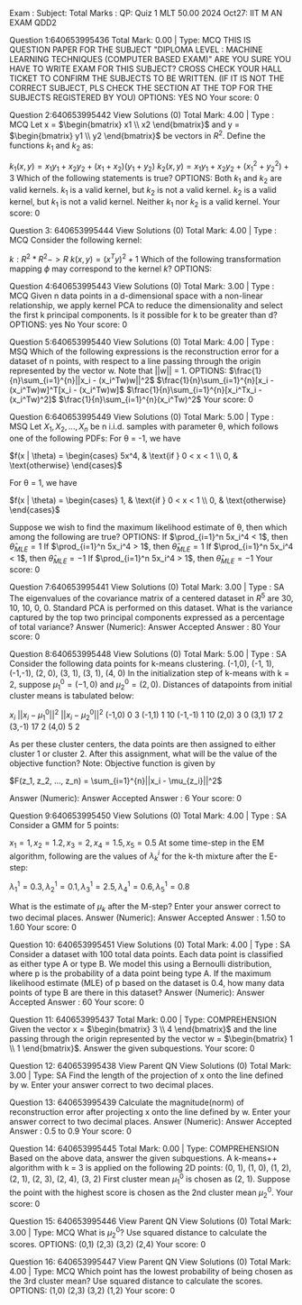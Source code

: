 Exam :
Subject:
Total Marks :
QP:
Quiz 1
MLT
50.00
2024 Oct27: IIT M AN EXAM QDD2

Question 1:640653995436
Total Mark: 0.00 | Type: MCQ
THIS IS QUESTION PAPER FOR THE SUBJECT "DIPLOMA LEVEL : MACHINE
LEARNING TECHNIQUES (COMPUTER BASED EXAM)" ARE YOU SURE YOU HAVE
TO WRITE EXAM FOR THIS SUBJECT? CROSS CHECK YOUR HALL TICKET TO
CONFIRM THE SUBJECTS TO BE WRITTEN. (IF IT IS NOT THE CORRECT SUBJECT,
PLS CHECK THE SECTION AT THE TOP FOR THE SUBJECTS REGISTERED BY YOU)
OPTIONS:
YES
NO
Your score: 0

Question 2:640653995442
View Solutions (0) Total Mark: 4.00 | Type : MCQ
Let x =
$\begin{bmatrix} x1 \\ x2 \end{bmatrix}$
and y =
$\begin{bmatrix} y1 \\ y2 \end{bmatrix}$ be vectors in $R^2$. Define the functions $k_1$ and $k_2$ as:

$k_1(x, y) = x_1y_1 + x_2y_2 + (x_1 + x_2)(y_1 + y_2)$
$k_2(x, y) = x_1y_1 + x_2y_2 + (x_1^2 + y_2^2) + 3$
Which of the following statements is true?
OPTIONS:
Both $k_1$ and $k_2$ are valid kernels.
$k_1$ is a valid kernel, but $k_2$ is not a valid kernel.
$k_2$ is a valid kernel, but $k_1$ is not a valid kernel.
Neither $k_1$ nor $k_2$ is a valid kernel.
Your score: 0

Question 3: 640653995444
View Solutions (0) Total Mark: 4.00 | Type : MCQ
Consider the following kernel:

$k: R^2 * R^2 -> R$
$k(x,y) = (x^Ty)^2 + 1$
Which of the following transformation mapping $\phi$ may correspond to the kernel $k$?
OPTIONS:

Question 4:640653995443
View Solutions (0) Total Mark: 3.00 | Type : MCQ
Given n data points in a d-dimensional space with a non-linear relationship,
we apply kernel PCA to reduce the dimensionality and select the first k principal
components. Is it possible for k to be greater than d?
OPTIONS:
yes
No
Your score: 0

Question 5:640653995440
View Solutions (0) Total Mark: 4.00 | Type : MSQ
Which of the following expressions is the reconstruction error for a dataset of
n points, with respect to a line passing through the origin represented by the vector w.
Note that ||w|| = 1.
OPTIONS:
$\frac{1}{n}\sum_{i=1}^{n}||x_i - (x_i^Tw)w||^2$
$\frac{1}{n}\sum_{i=1}^{n}[x_i - (x_i^Tw)w]^T[x_i - (x_i^Tw)w]$
$\frac{1}{n}\sum_{i=1}^{n}[x_i^Tx_i - (x_i^Tw)^2]$
$\frac{1}{n}\sum_{i=1}^{n}(x_i^Tw)^2$
Your score: 0

Question 6:640653995449
View Solutions (0) Total Mark: 5.00 | Type : MSQ
Let $X_1, X_2, ..., X_n$ be n i.i.d. samples with parameter θ, which follows one
of the following PDFs:
For θ = -1, we have

$f(x | \theta) = \begin{cases} 5x^4, & \text{if } 0 < x < 1 \\ 0, & \text{otherwise} \end{cases}$

For θ = 1, we have

$f(x | \theta) = \begin{cases} 1, & \text{if } 0 < x < 1 \\ 0, & \text{otherwise} \end{cases}$

Suppose we wish to find the maximum likelihood estimate of θ, then which among the
following are true?
OPTIONS:
If $\prod_{i=1}^n 5x_i^4 < 1$, then $\hat{\theta}_{MLE} = 1$
If $\prod_{i=1}^n 5x_i^4 > 1$, then $\hat{\theta}_{MLE} = 1$
If $\prod_{i=1}^n 5x_i^4 < 1$, then $\hat{\theta}_{MLE} = -1$
If $\prod_{i=1}^n 5x_i^4 > 1$, then $\hat{\theta}_{MLE} = -1$
Your score: 0

Question 7:640653995441
View Solutions (0) Total Mark: 3.00 | Type : SA
The eigenvalues of the covariance matrix of a centered dataset in $R^5$ are
30, 10, 10, 0, 0. Standard PCA is performed on this dataset. What is the variance
captured by the top two principal components expressed as a percentage of total
variance?
Answer (Numeric):
Answer
Accepted Answer : 80
Your score: 0

Question 8:640653995448
View Solutions (0) Total Mark: 5.00 | Type : SA
Consider the following data points for k-means clustering.
(-1,0), (-1, 1), (-1,-1), (2, 0), (3, 1), (3, 1), (4, 0)
In the initialization step of k-means with k = 2, suppose $\mu_1^0 = (-1,0)$ and $\mu_2^0 = (2,0)$.
Distances of datapoints from initial cluster means is tabulated below:

$x_i$	$||x_i - \mu_1^0||^2$	$||x_i - \mu_2^0||^2$
(-1,0)	0	3
(-1,1)	1	10
(-1,-1)	1	10
(2,0)	3	0
(3,1)	17	2
(3,-1)	17	2
(4,0) 5 2

As per these cluster centers, the data points are then assigned to either cluster 1 or
cluster 2. After this assignment, what will be the value of the objective function?
Note: Objective function is given by

$F(z_1, z_2, ..., z_n) = \sum_{i=1}^{n}||x_i - \mu_{z_i}||^2$

Answer (Numeric):
Answer
Accepted Answer : 6
Your score: 0

Question 9:640653995450
View Solutions (0) Total Mark: 4.00 | Type : SA
Consider a GMM for 5 points:

$x_1 = 1, x_2 = 1.2, x_3 = 2, x_4 = 1.5, x_5 = 0.5$
At some time-step in the EM algorithm, following are the values of $\lambda_k^i$ for the k-th
mixture after the E-step:

$λ_1^1 = 0.3, λ_2^1 = 0.1, λ_3^1 = 2.5, λ_4^1 = 0.6, λ_5^1 = 0.8$

What is the estimate of $\mu_k$ after the M-step? Enter your answer correct to two decimal
places.
Answer (Numeric):
Answer
Accepted Answer : 1.50 to 1.60
Your score: 0

Question 10: 640653995451
View Solutions (0) Total Mark: 4.00 | Type : SA
Consider a dataset with 100 total data points. Each data point is classified as
either type A or type B. We model this using a Bernoulli distribution, where p is the
probability of a data point being type A. If the maximum likelihood estimate (MLE)
of p based on the dataset is 0.4, how many data points of type B are there in this
dataset?
Answer (Numeric):
Answer
Accepted Answer : 60
Your score: 0

Question 11: 640653995437
Total Mark: 0.00 | Type: COMPREHENSION
Given the vector x = $\begin{bmatrix} 3 \\ 4 \end{bmatrix}$ and the line passing through the origin represented
by the vector w = $\begin{bmatrix} 1 \\ 1 \end{bmatrix}$.
Answer the given subquestions.
Your score: 0

Question 12:
640653995438
View Parent QN
View Solutions (0)
Total Mark: 3.00 | Type: SA
Find the length of the projection of x
onto the line defined by w.
Enter your answer correct to two
decimal places.

Question 13:
640653995439
Calculate the magnitude(norm) of
reconstruction error after projecting
x onto the line defined by w.
Enter your answer correct to two
decimal places.
Answer (Numeric):
Answer
Accepted Answer : 0.5 to 0.9
Your score: 0

Question 14: 640653995445
Total Mark: 0.00 | Type: COMPREHENSION
Based on the above data, answer the given subquestions.
A k-means++ algorithm with k = 3 is applied on the following 2D points:
(0, 1), (1, 0), (1, 2), (2, 1), (2, 3), (2, 4), (3, 2)
First cluster mean $\mu_1^0$ is chosen as (2, 1).
Suppose the point with the highest score is chosen as the 2nd cluster mean $\mu_2^0$.
Your score: 0

Question 15:
640653995446
View Parent QN
View Solutions (0)
Total Mark: 3.00 | Type: MCQ
What is $\mu_2^0$? Use squared distance to
calculate the scores.
OPTIONS:
(0,1)
(2,3)
(3,2)
(2,4)
Your score: 0

Question 16:
640653995447
View Parent QN
View Solutions (0)
Total Mark: 4.00 | Type: MCQ
Which point has the lowest probability of being chosen as the 3rd cluster mean?
Use squared distance to calculate the scores.
OPTIONS:
(1,0)
(2,3)
(3,2)
(1,2)
Your score: 0

